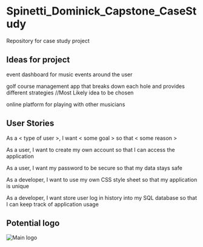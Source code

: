 # Spinetti_Dominick_Capstone_CaseStudy

Repository for case study project

## Ideas for project

event dashboard for music events around the user

golf course management app that breaks down each hole and provides different strategies   //Most Likely idea to be chosen

online platform for playing with other musicians

## User Stories

As a < type of user >, I want < some goal > so that < some reason >

As a user, I want to create my own account so that I can access the application

As a user, I want my password to be secure so that my data stays safe

As a developer, I want to use my own CSS style sheet so that my application is unique

As a developer, I want store user log in history into my SQL database so that I can keep track of application usage

## Potential logo

![Main logo](https://user-images.githubusercontent.com/99349506/157073478-f3134db6-360d-4b10-97a5-04be09bdad55.PNG)
